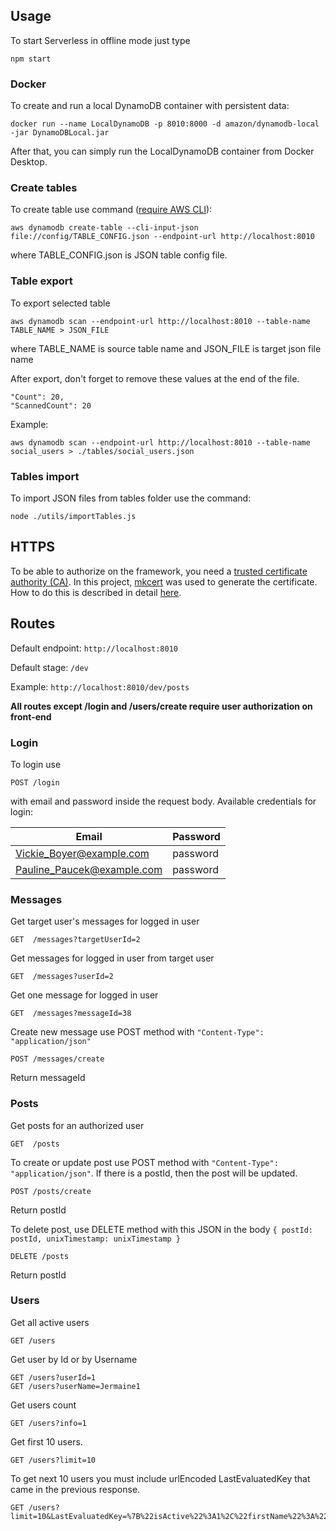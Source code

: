## Usage

To start Serverless in offline mode just type

```
npm start
```

### Docker

To create and run a local DynamoDB container with persistent data:

```
docker run --name LocalDynamoDB -p 8010:8000 -d amazon/dynamodb-local -jar DynamoDBLocal.jar
```

After that, you can simply run the LocalDynamoDB container from Docker Desktop.

### Create tables

To create table use command ([require AWS CLI](https://aws.amazon.com/cli/)):

```
aws dynamodb create-table --cli-input-json file://config/TABLE_CONFIG.json --endpoint-url http://localhost:8010
```

where TABLE_CONFIG.json is JSON table config file.

### Table export

To export selected table

```
aws dynamodb scan --endpoint-url http://localhost:8010 --table-name TABLE_NAME > JSON_FILE
```

where TABLE_NAME is source table name and JSON_FILE is target json file name

After export, don't forget to remove these values at the end of the file.

```
"Count": 20,
"ScannedCount": 20
```

Example:

```
aws dynamodb scan --endpoint-url http://localhost:8010 --table-name social_users > ./tables/social_users.json
```

### Tables import

To import JSON files from tables folder use the command:

```
node ./utils/importTables.js
```

## HTTPS

To be able to authorize on the framework, you need a [trusted certificate authority (CA)](https://en.wikipedia.org/wiki/Certificate_authority). In this project, [mkcert](https://github.com/FiloSottile/mkcert) was used to generate the certificate. How to do this is described in detail [here](https://web.dev/how-to-use-local-https/).

## Routes

Default endpoint: `http://localhost:8010`

Default stage: `/dev`

Example: `http://localhost:8010/dev/posts`

**All routes except /login and /users/create require user authorization on front-end**

### Login

To login use

```
POST /login
```

with email and password inside the request body. Available credentials for login:

| Email                      | Password |
| -------------------------- | -------- |
| Vickie_Boyer@example.com   | password |
| Pauline_Paucek@example.com | password |

### Messages

Get target user's messages for logged in user

```
GET  /messages?targetUserId=2
```

Get messages for logged in user from target user

```
GET  /messages?userId=2
```

Get one message for logged in user

```
GET  /messages?messageId=38
```

Create new message use POST method with `"Content-Type": "application/json"`

```
POST /messages/create
```

Return messageId

### Posts

Get posts for an authorized user

```
GET  /posts
```

To create or update post use POST method with `"Content-Type": "application/json"`. If there is a postId, then the post will be updated.

```
POST /posts/create
```

Return postId

To delete post, use DELETE method with this JSON in the body `{ postId: postId, unixTimestamp: unixTimestamp }`

```
DELETE /posts
```

Return postId

### Users

Get all active users

```
GET /users
```

Get user by Id or by Username

```
GET /users?userId=1
GET /users?userName=Jermaine1
```

Get users count

```
GET /users?info=1

```

Get first 10 users.

```
GET /users?limit=10
```

To get next 10 users you must include urlEncoded LastEvaluatedKey that came in the previous response.

```
GET /users?limit=10&LastEvaluatedKey=%7B%22isActive%22%3A1%2C%22firstName%22%3A%22Carla%22%2C%22userId%22%3A19%7D

```

